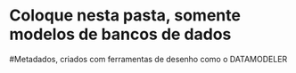 # Coloque nesta pasta, somente modelos de bancos de dados
#Metadados, criados com ferramentas de desenho como o DATAMODELER

